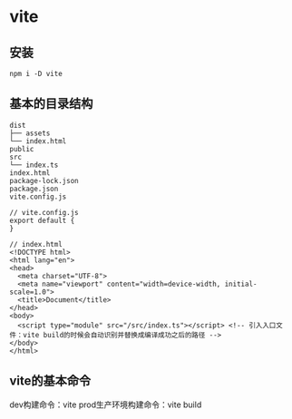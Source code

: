 # vite
## 安装
```
npm i -D vite
```
## 基本的目录结构
```
dist
├── assets
└── index.html
public
src
└── index.ts
index.html
package-lock.json
package.json
vite.config.js
```
```
// vite.config.js
export default {
}
```
```
// index.html
<!DOCTYPE html>
<html lang="en">
<head>
  <meta charset="UTF-8">
  <meta name="viewport" content="width=device-width, initial-scale=1.0">
  <title>Document</title>
</head>
<body>
  <script type="module" src="/src/index.ts"></script> <!-- 引入入口文件：vite build的时候会自动识别并替换成编译成功之后的路径 -->
</body>
</html>
```
## vite的基本命令
dev构建命令：vite
prod生产环境构建命令：vite build
